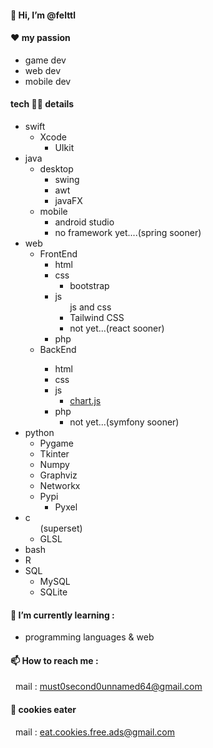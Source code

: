 #### 👋 Hi, I’m @felttl
#### ❤️ my passion
- game dev
- web dev
- mobile dev

#### tech 👨‍💻 details 
<ul>
	<li>
		swift
		<ul>
			<li>
				Xcode
				<ul>
					<li>
						UIkit
      					</li>
				</ul>
    			</li>
   		</ul>
	</li>
  <li>java
    <ul>
      <li>desktop
		<ul>
			<li>swing</li>
			<li>awt</li>
			<li>javaFX</li>
		</ul>
	  </li>
      <li>mobile
		<ul>
			<li>android studio</li>
			<li>no framework yet....(spring sooner)</li>
		</ul>
	  </li>
    </ul>
  </li>
  <li>web
	<ul>
		<li>FrontEnd
			<ul>
				<li>html</li>
				<li>css</>	
					<ul>
						<li>bootstrap</li>
					</ul>
				<li>js
					<ul>js and css
						<li>Tailwind CSS</li>
						<li>not yet...(react sooner)</li>
					</ul>			
				</li>
				<li>php</li>		
			</ul>
		</li>
		<li>BackEnd</li>
		<ul>
			<li>html</li>
			<li>css</>			
			<li>js
				<ul>
					<li><a href="https://www.chartjs.org/">chart.js</a></li>
				</ul>
			</li>
			<li>php
				<ul>
					<li>not yet...(symfony sooner)</li>
				</ul>
			</li>			
		</ul>
	</ul>
  </li>
  <li>python
	<ul>
		<li>Pygame</li>
		<li>Tkinter</li>
		<li>Numpy</li>
		<li>Graphviz</li>
		<li>Networkx</li>
		<li>Pypi 
			<ul>
				<li>Pyxel</li>
			</ul>
		</li>
	</ul>
  </li>
  <li>c
	<ul>(superset)
		<li>GLSL</li>
	</ul>
  </li>
  <li>bash</li>
  <li>R</li>
<li>SQL
	<ul>
		<li>MySQL</li>
		<li>SQLite</li>
	</ul>
</li>
</ul>

  


#### 🌱 I’m currently learning :
- programming languages & web
#### 📫 How to reach me :
&nbsp;    mail : must0second0unnamed64@gmail.com 
#### 🍪 cookies eater 
&nbsp;   mail : eat.cookies.free.ads@gmail.com

